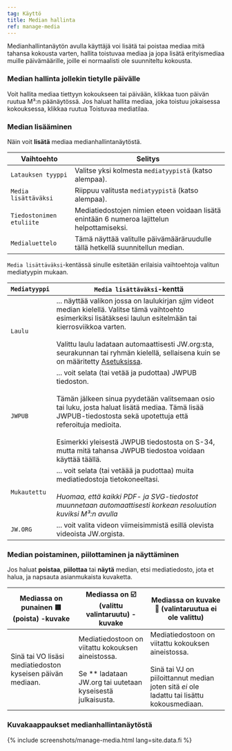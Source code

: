 ```yaml
---
tag: Käyttö
title: Median hallinta
ref: manage-media
---
```


Medianhallintanäytön avulla käyttäjä voi lisätä tai poistaa mediaa mitä tahansa kokousta varten, hallita toistuvaa mediaa ja jopa lisätä erityismediaa muille päivämäärille, joille ei normaalisti ole suunniteltu kokousta.

### Median hallinta jollekin tietylle päivälle

Voit hallita mediaa tiettyyn kokoukseen tai päivään, klikkaa tuon päivän ruutua M³:n päänäytössä. Jos haluat hallita mediaa, joka toistuu jokaisessa kokouksessa, klikkaa ruutua Toistuvaa mediatilaa.

### Median lisääminen

Näin voit **lisätä** mediaa medianhallintanäytöstä.

| Vaihtoehto               | Selitys                                                                                     |
| ------------------------ | ------------------------------------------------------------------------------------------- |
| `Latauksen tyyppi`       | Valitse yksi kolmesta `mediatyypistä` (katso alempaa).                                      |
| `Media lisättäväksi`     | Riippuu valitusta `mediatyypistä` (katso alempaa).                                          |
| `Tiedostonimen etuliite` | Mediatiedostojen nimien eteen voidaan lisätä enintään 6 numeroa lajittelun helpottamiseksi. |
| `Medialuettelo`          | Tämä näyttää valitulle päivämääräruudulle tällä hetkellä suunnitellun median.               |

`Media lisättäväksi`-kentässä sinulle esitetään erilaisia vaihtoehtoja valitun mediatyypin mukaan.

| `Mediatyyppi` | `Media lisättäväksi`-kenttä                                                                                                                                                                                                                                                                                                                                               |
| ------------- | ------------------------------------------------------------------------------------------------------------------------------------------------------------------------------------------------------------------------------------------------------------------------------------------------------------------------------------------------------------------------- |
| `Laulu`       | ... näyttää valikon jossa on laulukirjan *sjjm* videot median kielellä. Valitse tämä vaihtoehto esimerkiksi lisätäksesi laulun esitelmään tai kierrosviikkoa varten. <br><br> Valittu laulu ladataan automaattisesti JW.org:sta, seurakunnan tai ryhmän kielellä, sellaisena kuin se on määritetty [Asetuksissa]({{page.lang}}/#configuration).               |
| `JWPUB`       | ... voit selata (tai vetää ja pudottaa) JWPUB tiedoston. <br><br> Tämän jälkeen sinua pyydetään valitsemaan osio tai luku, josta haluat lisätä mediaa. Tämä lisää JWPUB-tiedostosta sekä upotettuja että referoituja medioita. <br><br> Esimerkki yleisestä JWPUB tiedostosta on S-34, mutta mitä tahansa JWPUB tiedostoa voidaan käyttää täällä. |
| `Mukautettu`  | ... voit selata (tai vetäää ja pudottaa) muita mediatiedostoja tietokoneeltasi. <br><br> *Huomaa, että kaikki PDF- ja SVG-tiedostot muunnetaan automaattisesti korkean resoluution kuviksi M³:n avulla*                                                                                                                                                       |
| `JW.ORG`      | ... voit valita videon viimeisimmistä esillä olevista videoista JW.orgista.                                                                                                                                                                                                                                                                                               |

### Median poistaminen, piilottaminen ja näyttäminen

Jos haluat **poistaa**, **piilottaa** tai **näytä** median, etsi mediatiedosto, jota et halua, ja napsauta asianmukaista kuvaketta.

| Mediassa on punainen 🟥 (poista) -kuvake                    | Mediassa on ☑️ (valittu valintaruutu) -kuvake                                                                                      | Mediassa on kuvake 🔲 (valintaruutua ei ole valittu)                                                                                                                |
| ---------------------------------------------------------- | ---------------------------------------------------------------------------------------------------------------------------------- | ------------------------------------------------------------------------------------------------------------------------------------------------------------------ |
| Sinä tai VO lisäsi mediatiedoston kyseisen päivän mediaan. | Mediatiedostoon on viitattu kokouksen aineistossa. <br><br> Se ** ladataan JW.org tai uutetaan kyseisestä julkaisusta. | Mediatiedostoon on viitattu kokouksen aineistossa. <br><br> Sinä tai VJ on piiloittannut median joten sitä *ei* ole ladattu tai lisättu kokousmediaan. |

### Kuvakaappaukset medianhallintanäytöstä

{% include screenshots/manage-media.html lang=site.data.fi %}
